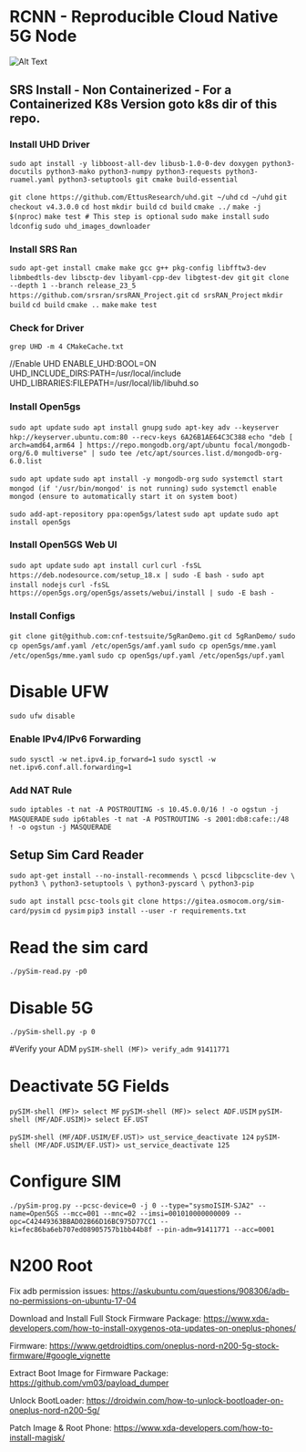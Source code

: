 # RCNN - Reproducible Cloud Native 5G Node 
![Alt Text](https://i.imgur.com/Hx2wFR2.png)
## SRS Install - Non Containerized - For a Containerized K8s Version goto k8s dir of this repo. 

### Install UHD Driver
`sudo apt install -y libboost-all-dev libusb-1.0-0-dev doxygen python3-docutils python3-mako python3-numpy python3-requests python3-ruamel.yaml python3-setuptools git cmake build-essential`

`git clone https://github.com/EttusResearch/uhd.git ~/uhd`
`cd ~/uhd`
`git checkout v4.3.0.0`
`cd host`
`mkdir build`
`cd build`
`cmake ../`
`make -j $(nproc)`
`make test # This step is optional`
`sudo make install`
`sudo ldconfig`
`sudo uhd_images_downloader`


### Install SRS Ran
`sudo apt-get install cmake make gcc g++ pkg-config libfftw3-dev libmbedtls-dev libsctp-dev libyaml-cpp-dev libgtest-dev git`
`git clone --depth 1 --branch release_23_5 https://github.com/srsran/srsRAN_Project.git`
`cd srsRAN_Project`
`mkdir build`
`cd build`
`cmake ..`
`make`
`make test`

### Check for Driver
`grep UHD -m 4 CMakeCache.txt`

//Enable UHD
ENABLE_UHD:BOOL=ON
UHD_INCLUDE_DIRS:PATH=/usr/local/include
UHD_LIBRARIES:FILEPATH=/usr/local/lib/libuhd.so

### Install Open5gs 
`sudo apt update`
`sudo apt install gnupg`
`sudo apt-key adv --keyserver hkp://keyserver.ubuntu.com:80 --recv-keys 6A26B1AE64C3C388`
`echo "deb [ arch=amd64,arm64 ] https://repo.mongodb.org/apt/ubuntu focal/mongodb-org/6.0 multiverse" | sudo tee /etc/apt/sources.list.d/mongodb-org-6.0.list`

`sudo apt update`
`sudo apt install -y mongodb-org`
`sudo systemctl start mongod (if '/usr/bin/mongod' is not running)`
`sudo systemctl enable mongod (ensure to automatically start it on system boot)`

`sudo add-apt-repository ppa:open5gs/latest`
`sudo apt update`
`sudo apt install open5gs`


### Install Open5GS Web UI
`sudo apt update`
`sudo apt install curl`
`curl -fsSL https://deb.nodesource.com/setup_18.x | sudo -E bash -`
`sudo apt install nodejs`
`curl -fsSL https://open5gs.org/open5gs/assets/webui/install | sudo -E bash -`

### Install Configs
`git clone git@github.com:cnf-testsuite/5gRanDemo.git`
`cd 5gRanDemo/`
`sudo cp open5gs/amf.yaml /etc/open5gs/amf.yaml`
`sudo cp open5gs/mme.yaml /etc/open5gs/mme.yaml`
`sudo cp open5gs/upf.yaml /etc/open5gs/upf.yaml`

# Disable UFW
`sudo ufw disable`

### Enable IPv4/IPv6 Forwarding
`sudo sysctl -w net.ipv4.ip_forward=1`
`sudo sysctl -w net.ipv6.conf.all.forwarding=1`

### Add NAT Rule
`sudo iptables -t nat -A POSTROUTING -s 10.45.0.0/16 ! -o ogstun -j MASQUERADE`
`sudo ip6tables -t nat -A POSTROUTING -s 2001:db8:cafe::/48 ! -o ogstun -j MASQUERADE`


## Setup Sim Card Reader
`sudo apt-get install --no-install-recommends \
        pcscd libpcsclite-dev \
        python3 \
        python3-setuptools \
        python3-pyscard \
        python3-pip`

`sudo apt install pcsc-tools`
`git clone https://gitea.osmocom.org/sim-card/pysim`
`cd pysim`
`pip3 install --user -r requirements.txt`
 
# Read the sim card
`./pySim-read.py -p0`

# Disable 5G
`./pySim-shell.py -p 0`
    
#Verify your ADM
`pySIM-shell (MF)> verify_adm 91411771`

# Deactivate 5G Fields 
`pySIM-shell (MF)> select MF`
`pySIM-shell (MF)> select ADF.USIM`
`pySIM-shell (MF/ADF.USIM)> select EF.UST`

`pySIM-shell (MF/ADF.USIM/EF.UST)> ust_service_deactivate 124`
`pySIM-shell (MF/ADF.USIM/EF.UST)> ust_service_deactivate 125`

# Configure SIM
`./pySim-prog.py --pcsc-device=0 -j 0 --type="sysmoISIM-SJA2" --name=Open5GS --mcc=001 --mnc=02 --imsi=001010000000009 --opc=C42449363BBAD02B66D16BC975D77CC1 --ki=fec86ba6eb707ed08905757b1bb44b8f --pin-adm=91411771 --acc=0001`



# N200 Root

Fix adb permission issues: https://askubuntu.com/questions/908306/adb-no-permissions-on-ubuntu-17-04

Download and Install Full Stock Firmware Package:
https://www.xda-developers.com/how-to-install-oxygenos-ota-updates-on-oneplus-phones/

Firmware: https://www.getdroidtips.com/oneplus-nord-n200-5g-stock-firmware/#google_vignette

Extract Boot Image for Firmware Package: https://github.com/vm03/payload_dumper

Unlock BootLoader: https://droidwin.com/how-to-unlock-bootloader-on-oneplus-nord-n200-5g/

Patch Image & Root Phone: https://www.xda-developers.com/how-to-install-magisk/

